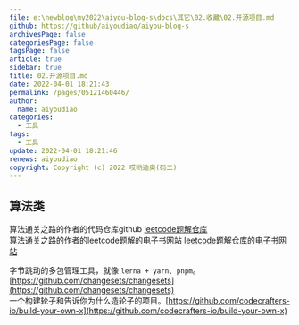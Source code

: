```yaml
---
file: e:\newblog\my2022\aiyou-blog-s\docs\其它\02.收藏\02.开源项目.md
github: https://github/aiyoudiao/aiyou-blog-s
archivesPage: false
categoriesPage: false
tagsPage: false
article: true
sidebar: true
title: 02.开源项目.md
date: 2022-04-01 18:21:43
permalink: /pages/05121460446/
author: 
  name: aiyoudiao
categories: 
  - 工具
tags: 
  - 工具
update: 2022-04-01 18:21:46
renews: aiyoudiao
copyright: Copyright (c) 2022 哎哟迪奥(码二)
---
```


## 算法类

算法通关之路的作者的代码仓库github [leetcode题解仓库](https://github.com/azl397985856/leetcode?utm_source=gold_browser_extension)  
算法通关之路的作者的leetcode题解的电子书网站 [leetcode题解仓库的电子书网站](https://leetcode-solution-leetcode-pp.gitbook.io/)

字节跳动的多包管理工具，就像 `lerna + yarn`、`pnpm`。[https://github.com/changesets/changesets](https://github.com/changesets/changesets)  
一个构建轮子和告诉你为什么造轮子的项目。[https://github.com/codecrafters-io/build-your-own-x](https://github.com/codecrafters-io/build-your-own-x)

